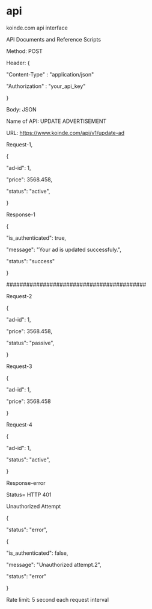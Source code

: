 # api
koinde.com api interface


API Documents and Reference Scripts


Method: POST

Header: {

  "Content-Type"   : "application/json"
  
  "Authorization"   : "your_api_key"
  
}


Body: JSON


Name of API: UPDATE ADVERTISEMENT


URL: https://www.koinde.com/api/v1/update-ad

Request-1,

{

  "ad-id": 1,
  
  "price": 3568.458,
  
  "status": "active",
  
 }
 
 

Response-1

{

"is_authenticated": true,

"message": "Your ad is updated successfuly.",

"status": "success"

}



##########################################

Request-2

{

  "ad-id": 1,
  
  "price": 3568.458,
  
  "status": "passive",
  
 }
 
Request-3

{

  "ad-id": 1,
  
  "price": 3568.458
  
 }
 
Request-4

{

  "ad-id": 1,
  
  "status": "active",
  
 }
 
Response-error


Status= HTTP 401 

Unauthorized Attempt



{

"status":  "error",

{

"is_authenticated": false,

"message": "Unauthorized attempt.2",

"status": "error"

}


Rate limit: 5 second each request interval


